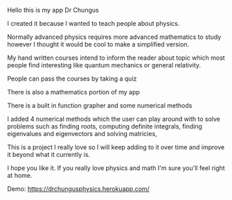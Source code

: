 Hello this is my app Dr Chungus

I created it because I wanted to teach people about physics.

Normally advanced physics requires more advanced mathematics to study however I thought it would be cool to make a simplified version.

My hand written courses intend to inform the reader about topic which most people find interesting like quantum mechanics or general relativity. 

People can pass the courses by taking a quiz

There is also a mathematics portion of my app

There is a built in function grapher and some numerical methods

I added 4 numerical methods which the user can play around with to solve problems such as finding roots, computing definite integrals, finding eigenvalues and eigenvectors and solving matricies,

This is a project I really love so I will keep adding to it over time and improve it beyond what it currently is.

I hope you like it. If you really love physics and math I'm sure you'll feel right at home.

Demo: https://drchungusphysics.herokuapp.com/